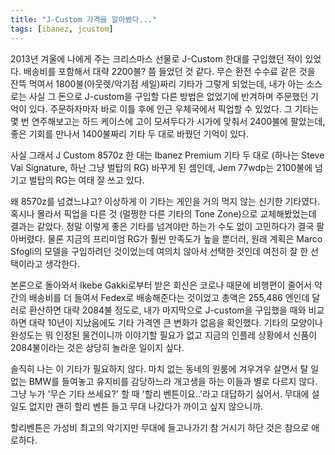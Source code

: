 ```yaml
---
title: "J-Custom 가격을 알아봤다..."
tags: [ibanez, jcustom]
---
```


2013년 겨울에 나에게 주는 크리스마스 선물로 J-Custom 한대를 구입했던 적이 있었다. 배송비를 포함해서 대략 2200불? 쯤 들었던 것 같다. 무슨 환전 수수료 같은 것을 잔뜩 먹여서 1800불(아웃렛/악기점 세일)짜리 기타가 그렇게 되었는데, 내가 아는 소스로는 사실 그 돈으로 J-custom을 구입할 다른 방법은 없었기에 반겨하며 주문했던 기억이 있다. 주문하자마자 바로 이틀 후에 인근 우체국에서 픽업할 수 있었다. 그 기타는 몇 번 연주해보고는 하드 케이스에 고이 모셔두다가 시가에 맞춰서 2400불에 팔았는데, 좋은 기회를 만나서 1400불짜리 기타 두 대로 바꿨던 기억이 있다.

사실 그래서 J Custom 8570z 한 대는 Ibanez Premium 기타 두 대로 (하나는 Steve Vai Signature, 하난 그냥 벌탑의 RG) 바꾸게 된 셈인데, Jem 77wdp는 2100불에 넘기고 벌탑의 RG는 여태 잘 쓰고 있다. 

왜 8570z를 넘겼느냐고? 이상하게 이 기타는 게인을 거의 먹지 않는 신기한 기타였다. 혹시나 몰라서 픽업을 다른 것 (멀쩡한 다른 기타의 Tone Zone)으로 교체해봤었는데 결과는 같았다. 정말 이렇게 좋은 기타를 넘겨야만 하는가 수도 없이 고민하다가 결국 팔아버렸다. 물론 지금의 프리미엄 RG가 훨씬 만족도가 높을 뿐더러, 원래 계획은 Marco Sfogli의 모델을 구입하려던 것이었는데 여의치 않아서 선택한 것인데 여전히 잘 한 선택이라고 생각한다.

본론으로 돌아와서 Ikebe Gakki로부터 받은 회신은 코로나 때문에 비행편이 줄어서 약간의 배송비를 더 들여서 Fedex로 배송해준다는 것이었고 총액은 255,486 엔인데 달러로 환산하면 대략 2084불 정도로, 내가 마지막으로 J-custom을 구입했을 때와 비교하면 대략 10년이 지났음에도 기타 가격엔 큰 변화가 없음을 확인했다. 기타의 모양이나 완성도는 뭐 인정된 물건이니까 이야기할 필요가 없고 지금의 인플레 상황에서 신품이 2084불이라는 것은 상당히 놀라운 일이지 싶다.

솔직히 나는 이 기타가 필요하지 않다. 마치 없는 동네의 원룸에 겨우겨우 살면서 탈 일 없는 BMW를 들여놓고 유지비를 감당하느라 개고생을 하는 이들과 별로 다르지 않다. 그냥 누가 '무슨 기타 쓰세요?' 할 때 '할리 벤튼이요..'라고 대답하기 싫어서. 무대에 설 일도 없지만 괜히 할리 벤튼 들고 무대 나갔다가 까이고 싶지 않으니까. 

할리벤튼은 가성비 최고의 악기지만 무대에 들고나가기 참 거시기 하단 것은 참으로 애로하다.